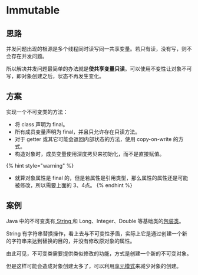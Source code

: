 # Immutable

## 思路

并发问题出现的根源是多个线程同时读写同一共享变量。若只有读，没有写，则不会存在并发问题。

所以解决并发问题最简单的办法就是**使共享变量只读**。可以使用不变性让对象不可写，即对象创建之后，状态不再发生变化。

## 方案

实现一个不可变类的方法：

* 将 class 声明为 final。
* 所有成员变量声明为 final，并且只允许存在只读方法。
* 对于 getter 或其它可能会返回内部状态的方法，使用 copy-on-write 的方式。
* 构造对象时，成员变量使用深度拷贝来初始化，而不是直接赋值。

{% hint style="warning" %}
* 就算对象属性是 final 的，但是若属性是引用类型，那么属性的属性还是可能被修改，所以需要上面的 3、4点。
{% endhint %}

## 案例

Java 中的不可变类有[ String ](../../grammar/data-types.md#string)和 Long、Integer、Double 等基础类的[包装类](../../grammar/data-types.md#bao-zhuang-lei)。

String 有字符串替换操作，看上去与不可变性矛盾，实际上它是通过创建一个新的字符串来达到替换的目的，并没有修改原对象的属性。

由此可见，不可变类需要提供类似修改的功能，方式是创建一个新的不可变对象。

但是这样可能会造成对象创建太多了，可以利用[享元模式](../../../computer-science/design-patterns/creational/flyweight.md)来减少对象的创建。

